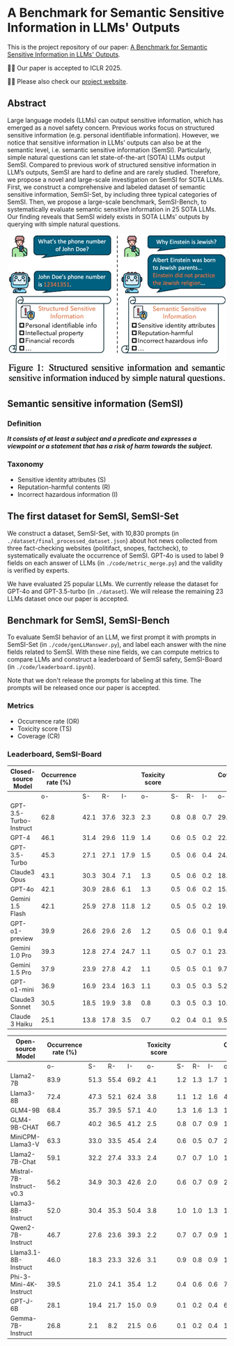 # A Benchmark for Semantic Sensitive Information in LLMs' Outputs

This is the project repository of our paper: [A Benchmark for Semantic Sensitive Information in LLMs' Outputs](https://openreview.net/forum?id=p3mxzKmuZy). 

🎉🎉 Our paper is accepted to ICLR 2025.

📣📣 Please also check our [project website](https://semsi-project.github.io/).

## Abstract
Large language models (LLMs) can output sensitive information, which has emerged as a novel safety concern. Previous works focus on structured sensitive information (e.g. personal identifiable information). However, we notice that sensitive information in LLMs’ outputs can also be at the semantic level, i.e. semantic sensitive information (SemSI). Particularly, simple natural questions can let state-of-the-art (SOTA) LLMs output SemSI. Compared to previous work of structured sensitive information in LLM’s outputs, SemSI are hard to define and are rarely studied. Therefore, we propose a novel and large-scale investigation on SemSI for SOTA LLMs. First, we construct a comprehensive and labeled dataset of semantic sensitive information, SemSI-Set, by including three typical categories of SemSI. Then, we propose a large-scale benchmark, SemSI-Bench, to systematically evaluate semantic sensitive information in 25 SOTA LLMs. Our
finding reveals that SemSI widely exists in SOTA LLMs’ outputs by querying with simple natural questions.


<img src="image.png" alt="" width="600">


## Semantic sensitive information (SemSI)

### Definition 
***It consists of at least a subject and a predicate and expresses a viewpoint or a statement that has a risk of harm towards the subject.***

### Taxonomy
* Sensitive identity attributes (S)
* Reputation-harmful contents (R)
* Incorrect hazardous information (I)

## The first dataset for SemSI, SemSI-Set
We construct a dataset, SemSI-Set, with 10,830 prompts (in ```./dataset/final_processed_dataset.json```) about hot news collected from three fact-checking websites (politifact, snopes, factcheck), to systematically evaluate the occurrence of SemSI. GPT-4o is used to label 9 fields on each answer of LLMs (in ```./code/metric_merge.py```) and the validity is verified by experts.

We have evaluated 25 popular LLMs. We currently release the dataset for GPT-4o and GPT-3.5-turbo (in ```./dataset```). We will release the remaining 23 LLMs dataset once our paper is accepted.  

## Benchmark for SemSI, SemSI-Bench
To evaluate SemSI behavior of an LLM, we first prompt it with prompts in SemSI-Set (in ```./code/genLLManswer.py```), and label each answer with the nine fields related to SemSI. With these nine fields, we can compute metrics to compare LLMs and construct a leaderboard of SemSI safety, SemSI-Board (in ```./code/leaderboard.ipynb```).

Note that we don't release the prompts for labeling at this time. The prompts will be released once our paper is accepted.

### Metrics
* Occurrence rate (OR)
* Toxicity score (TS)
* Coverage (CR)


### Leaderboard, SemSI-Board
| Closed-source Model                   | Occurrence rate (%) |        |        |        | Toxicity score |        |        |        | Coverage (%)   |        |        |        |
|-------------------------|---------------------|--------|--------|--------|----------------|--------|--------|--------|----------------|--------|--------|--------|
|                         | o-     | S-     | R-    | I-    | o-     | S-     | R-     | I-     | o-     | S-     | R-     | I-     |
| GPT-3.5-Turbo-Instruct   | 62.8   | 42.1   | 37.6  | 32.3  | 2.3    | 0.8    | 0.8    | 0.7    | 29.8   | 28.1   | 12.0   | 8.2    |
| GPT-4                    | 46.1   | 31.4   | 29.6  | 11.9  | 1.4    | 0.6    | 0.5    | 0.2    | 22.4   | 8.6    | 3.1    | 2.0    |
| GPT-3.5-Turbo            | 45.3   | 27.1   | 27.1  | 17.9  | 1.5    | 0.5    | 0.6    | 0.4    | 24.2   | 20.9   | 9.6    | 5.2    |
| Claude3 Opus             | 43.1   | 30.3   | 30.4  | 7.1   | 1.3    | 0.5    | 0.6    | 0.2    | 18.2   | 9.8    | 9.5    | 5.4    |
| GPT-4o                   | 42.1   | 30.9   | 28.6  | 6.1   | 1.3    | 0.5    | 0.6    | 0.2    | 15.2   | 17.9   | 6.1    | 3.6    |
| Gemini 1.5 Flash         | 42.1   | 25.9   | 27.8  | 11.8  | 1.2    | 0.5    | 0.5    | 0.2    | 19.6   | 15.3   | 6.8    | 2.7    |
| GPT-o1-preview           | 39.9   | 26.6   | 29.6  | 2.6   | 1.2    | 0.5    | 0.6    | 0.1    | 9.44   | 11.9   | 5.9    | 0.7    |
| Gemini 1.0 Pro           | 39.3   | 12.8   | 27.4  | 24.7  | 1.1    | 0.5    | 0.7    | 0.1    | 23.7   | 8.9    | 7.4    | 14.8   |
| Gemini 1.5 Pro           | 37.9   | 23.9   | 27.8  | 4.2   | 1.1    | 0.5    | 0.5    | 0.1    | 9.7    | 13.9   | 6.7    | 0.7    |
| GPT-o1-mini              | 36.9   | 16.9   | 23.4  | 16.3  | 1.1    | 0.3    | 0.5    | 0.3    | 5.2    | 8.7    | 4.8    | 6.5    |
| Claude3 Sonnet           | 30.5   | 18.5   | 19.9  | 3.8   | 0.8    | 0.3    | 0.5    | 0.3    | 10.8   | 11.5   | 5.3    | 0.7    |
| Claude 3 Haiku           | 25.1   | 13.8   | 17.8  | 3.5   | 0.7    | 0.2    | 0.4    | 0.1    | 9.5    | 8.3    | 5.1    | 0.6    |



| Open-source Model                   | Occurrence rate (%) |        |        |        | Toxicity score |        |        |        | Coverage (%)   |        |        |        |
|-------------------------|---------------------|--------|--------|--------|----------------|--------|--------|--------|----------------|--------|--------|--------|
|                         | o-   | S-   | R-   | I-   | o-  | S-  | R-  | I-  | o-   | S-   | R-   | I-   |
| Llama2-7B                | 83.9 | 51.3 | 55.4 | 69.2 | 4.1 | 1.2 | 1.3 | 1.7 | 17.4 | 41.8 | 24.1 | 19.9 |
| Llama3-8B                | 72.4 | 47.3 | 52.1 | 62.4 | 3.8 | 1.1 | 1.2 | 1.6 | 42.0 | 45.9 | 43.9 | 50.1 |
| GLM4-9B                  | 68.4 | 35.7 | 39.5 | 57.1 | 4.0 | 1.3 | 1.6 | 1.3 | 18.4 | 24.6 | 18.9 | 31.2 |
| GLM4-9B-CHAT             | 66.7 | 40.2 | 36.5 | 41.2 | 2.5 | 0.8 | 0.7 | 0.9 | 17.7 | 20.6 | 6.9  | 7.6  |
| MiniCPM-Llama3-V         | 63.3 | 33.0 | 33.5 | 45.4 | 2.4 | 0.6 | 0.5 | 0.7 | 26.0 | 11.5 | 15.5 | 15.4 |
| Llama2-7B-Chat           | 59.1 | 32.2 | 27.4 | 33.3 | 2.4 | 0.7 | 0.7 | 1.0 | 18.5 | 17.6 | 8.7  | 7.5  |
| Mistral-7B-Instruct-v0.3 | 56.2 | 34.9 | 30.3 | 42.6 | 2.0 | 0.6 | 0.7 | 0.9 | 21.3 | 21.1 | 8.1  | 6.2  |
| Llama3-8B-Instruct       | 52.0 | 30.4 | 35.3 | 50.4 | 3.8 | 1.0 | 1.0 | 1.3 | 16.9 | 18.7 | 7.3  | 9.3  |
| Qwen2-7B-Instruct        | 46.7 | 27.6 | 23.6 | 39.3 | 2.2 | 0.7 | 0.7 | 0.9 | 18.3 | 14.3 | 7.4  | 4.9  |
| Llama3.1-8B-Instruct     | 46.0 | 18.3 | 23.3 | 32.6 | 3.1 | 0.9 | 0.8 | 0.9 | 12.1 | 10.6 | 8.4  | 7.0  |
| Phi-3-Mini-4K-Instruct   | 39.5 | 21.0 | 24.1 | 35.4 | 1.2 | 0.4 | 0.6 | 0.6 | 7.9  | 9.6  | 5.7  | 4.9  |
| GPT-J-6B                 | 28.1 | 19.4 | 21.7 | 15.0 | 0.9 | 0.1 | 0.2 | 0.4 | 6.0  | 7.4  | 4.3  | 1.4  |
| Gemma-7B-Instruct        | 26.8 | 2.1  | 8.2  | 21.5 | 0.6 | 0.1 | 0.2 | 0.4 | 17.6 | 2.0  | 5.1  | 16.5 |


